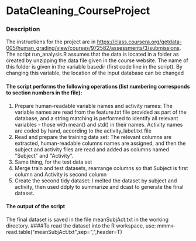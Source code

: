 DataCleaning_CourseProject
==========================
### Description
The instructions for the project are in https://class.coursera.org/getdata-005/human_grading/view/courses/972582/assessments/3/submissions. 
The script run_analysis.R assumes that the data is located in a folder as created by unzipping the data file given in the course website. The name of this folder is given in the variable basedir (first code line in the script). By changing this variable, the location of the input database can be changed
#### The script performs the following operations (list numbering corresponds to section numbers in the file):
1. Prepare human-readable variable names and activity names:
The variable names are read from the feature.txt file provided as part of the database, and a string matching is performed to identify all relevant variables - those with mean() and std() in their names.
Activity names are coded by hand, according to the activity_label.txt file
2. Read and prepare the training data set:
The relevant columns are extracted, human-readable columns names are assigned, and then the subject and activity files are read and added as columns named "Subject" and "Activity".
3. Same thing, for the test data set
4. Merge train and test datasets, rearrange columns so that Subject is first column and Activity is second column
5. Create the second tidy dataset:
I melted the dataset by subject and activity, then used ddply to summarize and dcast to generate the final dataset.

#### The output of the script 
The final dataset is saved in the file meanSubjAct.txt in the working directory.
####To read the dataset into the R workspace, use:
mmm<-read.table("meanSubjAct.txt",sep=",",header=T)
